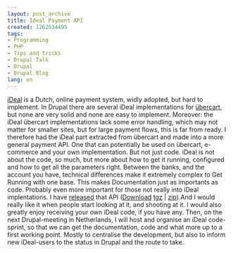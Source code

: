 ```yaml
---
layout: post_archive
title: Ideal Payment API
created: 1262634495
tags:
- Programming
- PHP
- Tips and tricks
- Drupal Talk
- Drupal
- Drupal Blog
lang: en
---
```

[iDeal](http://nl.wikipedia.org/wiki/IDEAL) is a Dutch, online payment system, widly adopted, but hard to implement. In Drupal there are several iDeal implementations for [übercart](http://drupal.org/project/uc_ideal), but none are very solid and none are easy to implement. Moreover: the iDeal übercart implementations lack some error handling, which may not matter for smaller sites, but for large payment flows, this is far from ready. I therefore had the iDeal part extracted from übercart and made into a more general payment API. One that can potentially be used on übercart, e-commerce and your own implementation. But not just code. iDeal is not about the code, so much, but more about how to get it running, configured and how to get all the parameters right. Between the banks, and the account you have, technical differences make it extremely complex to Get Running with one base. This makes Documentation just as importants as code. Probably even more important for those not really into iDeal implentations. I have [released](http://github.com/berkes/Drupal-iDeal-payment-api/) that API ([Download](http://github.com/berkes/Drupal-iDeal-payment-api/downloads) [tgz](http://github.com/berkes/Drupal-iDeal-payment-api/downloads/berkes/Drupal-iDeal-payment-api/tarball/6.x--0.1) | [zip](http://github.com/berkes/Drupal-iDeal-payment-api/downloads/berkes/Drupal-iDeal-payment-api/zipball/6.x--0.1)).And I would really like it when people start looking at it, and shooting at it. I would also greatly enjoy receiving your own iDeal code, if you have any. Then, on the next Drupal-meeting in Netherlands, I will host and organise an iDeal code-sprint, so that we can get the documentation, code and what more up to a first working point. Mostly to centralise the development, but also to inform new iDeal-users to the status in Drupal and the route to take.
